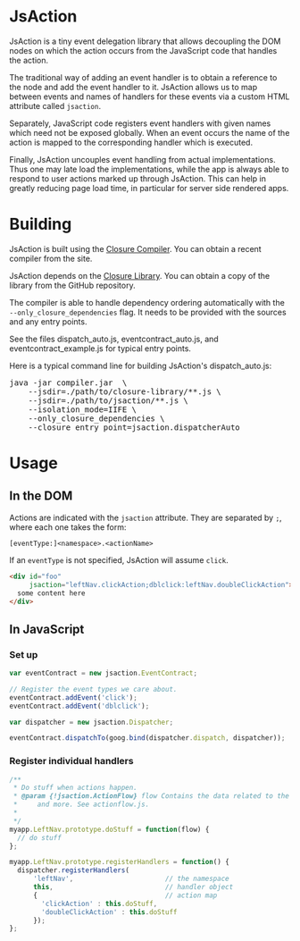 # JsAction

JsAction is a tiny event delegation library that allows decoupling the DOM nodes
on which the action occurs from the JavaScript code that handles the action.

The traditional way of adding an event handler is to obtain a reference to the
node and add the event handler to it. JsAction allows us to map between events
and names of handlers for these events via a custom HTML attribute called
`jsaction`.

Separately, JavaScript code registers event handlers with given names which need
not be exposed globally. When an event occurs the name of the action is mapped
to the corresponding handler which is executed.

Finally, JsAction uncouples event handling from actual implementations. Thus one
may late load the implementations, while the app is always able to respond to
user actions marked up through JsAction. This can help in greatly reducing page
load time, in particular for server side rendered apps.

# Building

JsAction is built using the
[Closure Compiler](http://github.com/google/closure-compiler).
You can obtain a recent compiler from the site.

JsAction depends on the
[Closure Library](http://github.com/google/closure-library).
You can obtain a copy of the library from the GitHub repository.

The compiler is able to handle dependency ordering automatically with
the `--only_closure_dependencies` flag. It needs to be provided with
the sources and any entry points.

See the files dispatch_auto.js, eventcontract_auto.js, and
eventcontract_example.js for typical entry points.

Here is a typical command line for building JsAction's dispatch_auto.js:

<pre>
java -jar compiler.jar  \
    --jsdir=./path/to/closure-library/**.js \
    --jsdir=./path/to/jsaction/**.js \
    --isolation_mode=IIFE \
    --only_closure_dependencies \
    --closure_entry_point=jsaction.dispatcherAuto
</pre>

# Usage
## In the DOM
Actions are indicated with the `jsaction` attribute. They are separated by `;`,
where each one takes the form:

```
[eventType:]<namespace>.<actionName>
```

If an `eventType` is not specified, JsAction will assume `click`.

```html
<div id="foo"
     jsaction="leftNav.clickAction;dblclick:leftNav.doubleClickAction">
  some content here
</div>
```

## In JavaScript

### Set up

```javascript
var eventContract = new jsaction.EventContract;

// Register the event types we care about.
eventContract.addEvent('click');
eventContract.addEvent('dblclick');

var dispatcher = new jsaction.Dispatcher;

eventContract.dispatchTo(goog.bind(dispatcher.dispatch, dispatcher));
```

### Register individual handlers

```javascript
/**
 * Do stuff when actions happen.
 * @param {!jsaction.ActionFlow} flow Contains the data related to the action
 *     and more. See actionflow.js.
 *
 */
myapp.LeftNav.prototype.doStuff = function(flow) {
  // do stuff
};

myapp.LeftNav.prototype.registerHandlers = function() {
  dispatcher.registerHandlers(
      'leftNav',                       // the namespace
      this,                            // handler object
      {                                // action map
        'clickAction' : this.doStuff,
        'doubleClickAction' : this.doStuff
      });
};
```
